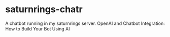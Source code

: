 # saturnrings-chatr
A chatbot running in my saturnrings server. OpenAI and Chatbot Integration: How to Build Your Bot Using AI
